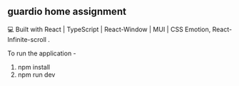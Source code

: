 ## guardio home assignment 

💻 Built with React | TypeScript | React-Window | MUI | CSS Emotion, React-Infinite-scroll .

To run the application - 
1. npm install
2. npm run dev
